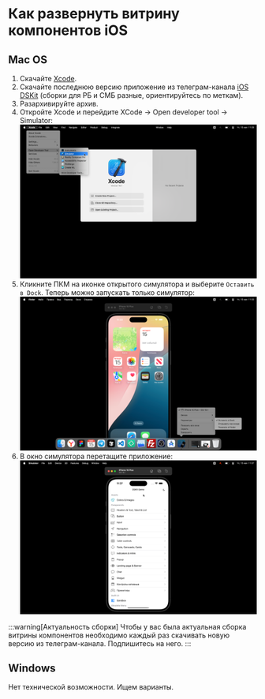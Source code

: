 # Как развернуть витрину компонентов iOS

## Mac OS

1. Скачайте [Xcode](https://developer.apple.com/xcode/).
2. Скачайте последнюю версию приложение из телеграм-канала [iOS DSKit](https://t.me/+2x31KWUKHaJiNDUy) (сборки для РБ и СМБ разные, ориентируйтесь по меткам).
3. Разархивируйте архив.
4. Откройте Xcode и перейдите XCode → Open developer tool → Simulator:
   ![Simulator](./simulator.png)
5. Кликните ПКМ на иконке открытого симулятора и выберите `Оставить в Dock`. Теперь можно запускать только симулятор:
   ![Dock](./dock.png)
6. В окно симулятора перетащите приложение:
   ![App](./app.png)

:::warning[Актуальность сборки]
Чтобы у вас была актуальная сборка витрины компонентов необходимо каждый раз скачивать новую версию из телеграм-канала. Подпишитесь на него.
:::

## Windows

Нет технической возможности. Ищем варианты.
